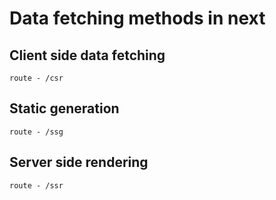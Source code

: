 # Data fetching methods in next

## Client side data fetching
    route - /csr
## Static generation
    route - /ssg
## Server side rendering
    route - /ssr